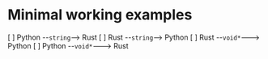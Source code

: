 # Minimal working examples
[ ] Python --`string`--> Rust
[ ] Rust   --`string`--> Python
[ ] Rust   --`void*`---> Python
[ ] Python --`void*`---> Rust
